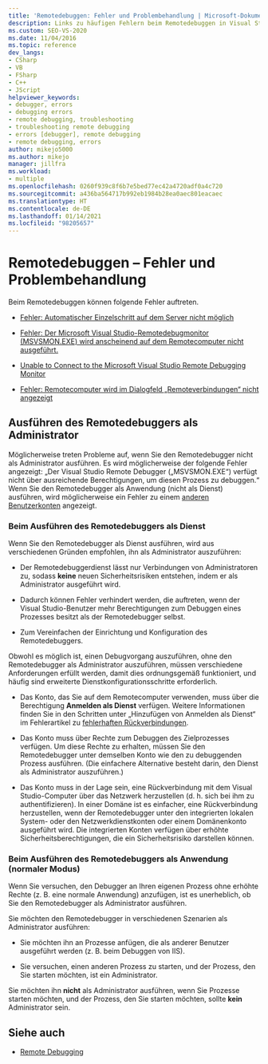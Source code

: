 ```yaml
---
title: 'Remotedebuggen: Fehler und Problembehandlung | Microsoft-Dokumentation'
description: Links zu häufigen Fehlern beim Remotedebuggen in Visual Studio. Hier erfahren Sie, wie Sie den Remotedebugger als Administrator ausführen.
ms.custom: SEO-VS-2020
ms.date: 11/04/2016
ms.topic: reference
dev_langs:
- CSharp
- VB
- FSharp
- C++
- JScript
helpviewer_keywords:
- debugger, errors
- debugging errors
- remote debugging, troubleshooting
- troubleshooting remote debugging
- errors [debugger], remote debugging
- remote debugging, errors
author: mikejo5000
ms.author: mikejo
manager: jillfra
ms.workload:
- multiple
ms.openlocfilehash: 0260f939c8f6b7e5bed77ec42a4720adf0a4c720
ms.sourcegitcommit: a436ba564717b992eb1984b28ea0aec801eacaec
ms.translationtype: HT
ms.contentlocale: de-DE
ms.lasthandoff: 01/14/2021
ms.locfileid: "98205657"
---
```

# <a name="remote-debugging-errors-and-troubleshooting"></a>Remotedebuggen – Fehler und Problembehandlung

Beim Remotedebuggen können folgende Fehler auftreten.

- [Fehler: Automatischer Einzelschritt auf dem Server nicht möglich](../debugger/error-unable-to-automatically-step-into-the-server.md)

- [Fehler: Der Microsoft Visual Studio-Remotedebugmonitor (MSVSMON.EXE) wird anscheinend auf dem Remotecomputer nicht ausgeführt.](error-remote-debugging-monitor-msvsmon-exe-does-not-appear-to-be-running.md)

- [Unable to Connect to the Microsoft Visual Studio Remote Debugging Monitor](../debugger/unable-to-connect-to-the-microsoft-visual-studio-remote-debugging-monitor.md)

- [Fehler: Remotecomputer wird im Dialogfeld „Remoteverbindungen“ nicht angezeigt](../debugger/error-remote-machine-does-not-appear-in-a-remote-connections-dialog.md)

## <a name="run-the-remote-debugger-as-an-administrator"></a>Ausführen des Remotedebuggers als Administrator

Möglicherweise treten Probleme auf, wenn Sie den Remotedebugger nicht als Administrator ausführen. Es wird möglicherweise der folgende Fehler angezeigt: „Der Visual Studio Remote Debugger („MSVSMON.EXE“) verfügt nicht über ausreichende Berechtigungen, um diesen Prozess zu debuggen.“ Wenn Sie den Remotedebugger als Anwendung (nicht als Dienst) ausführen, wird möglicherweise ein Fehler zu einem [anderen Benutzerkonten](error-the-microsoft-visual-studio-remote-debugging-monitor-on-the-remote-computer-is-running-as-a-different-user.md) angezeigt.

### <a name="when-running-the-remote-debugger-as-a-service"></a>Beim Ausführen des Remotedebuggers als Dienst

Wenn Sie den Remotedebugger als Dienst ausführen, wird aus verschiedenen Gründen empfohlen, ihn als Administrator auszuführen:

- Der Remotedebuggerdienst lässt nur Verbindungen von Administratoren zu, sodass **keine** neuen Sicherheitsrisiken entstehen, indem er als Administrator ausgeführt wird.

- Dadurch können Fehler verhindert werden, die auftreten, wenn der Visual Studio-Benutzer mehr Berechtigungen zum Debuggen eines Prozesses besitzt als der Remotedebugger selbst.

- Zum Vereinfachen der Einrichtung und Konfiguration des Remotedebuggers.

Obwohl es möglich ist, einen Debugvorgang auszuführen, ohne den Remotedebugger als Administrator auszuführen, müssen verschiedene Anforderungen erfüllt werden, damit dies ordnungsgemäß funktioniert, und häufig sind erweiterte Dienstkonfigurationsschritte erforderlich.

- Das Konto, das Sie auf dem Remotecomputer verwenden, muss über die Berechtigung **Anmelden als Dienst** verfügen. Weitere Informationen finden Sie in den Schritten unter „Hinzufügen von Anmelden als Dienst“ im Fehlerartikel zu [fehlerhaften Rückverbindungen](error-the-visual-studio-remote-debugger-service-on-the-target-computer-cannot-connect-back-to-this-computer.md).

- Das Konto muss über Rechte zum Debuggen des Zielprozesses verfügen. Um diese Rechte zu erhalten, müssen Sie den Remotedebugger unter demselben Konto wie den zu debuggenden Prozess ausführen. (Die einfachere Alternative besteht darin, den Dienst als Administrator auszuführen.) 

- Das Konto muss in der Lage sein, eine Rückverbindung mit dem Visual Studio-Computer über das Netzwerk herzustellen (d. h. sich bei ihm zu authentifizieren). In einer Domäne ist es einfacher, eine Rückverbindung herzustellen, wenn der Remotedebugger unter den integrierten lokalen System- oder den Netzwerkdienstkonten oder einem Domänenkonto ausgeführt wird. Die integrierten Konten verfügen über erhöhte Sicherheitsberechtigungen, die ein Sicherheitsrisiko darstellen können.

### <a name="when-running-the-remote-debugger-as-an-application-normal-mode"></a>Beim Ausführen des Remotedebuggers als Anwendung (normaler Modus)

Wenn Sie versuchen, den Debugger an Ihren eigenen Prozess ohne erhöhte Rechte (z. B. eine normale Anwendung) anzufügen, ist es unerheblich, ob Sie den Remotedebugger als Administrator ausführen.

Sie möchten den Remotedebugger in verschiedenen Szenarien als Administrator ausführen:

- Sie möchten ihn an Prozesse anfügen, die als anderer Benutzer ausgeführt werden (z. B. beim Debuggen von IIS).

- Sie versuchen, einen anderen Prozess zu starten, und der Prozess, den Sie starten möchten, ist ein Administrator.

Sie möchten ihn **nicht** als Administrator ausführen, wenn Sie Prozesse starten möchten, und der Prozess, den Sie starten möchten, sollte **kein** Administrator sein.

## <a name="see-also"></a>Siehe auch
- [Remote Debugging](../debugger/remote-debugging.md)